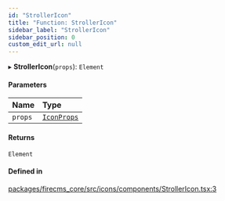 ```yaml
---
id: "StrollerIcon"
title: "Function: StrollerIcon"
sidebar_label: "StrollerIcon"
sidebar_position: 0
custom_edit_url: null
---
```


▸ **StrollerIcon**(`props`): `Element`

#### Parameters

| Name | Type |
| :------ | :------ |
| `props` | [`IconProps`](../types/IconProps.md) |

#### Returns

`Element`

#### Defined in

[packages/firecms_core/src/icons/components/StrollerIcon.tsx:3](https://github.com/FireCMSco/firecms/blob/d45f3739/packages/firecms_core/src/icons/components/StrollerIcon.tsx#L3)
